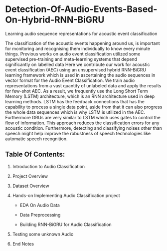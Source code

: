 # Detection-Of-Audio-Events-Based-On-Hybrid-RNN-BiGRU
Learning audio sequence representations for acoustic event classification

The classification of the acoustic events happening around us, is important for monitoring and recognising them individually to know every minute things. Previous works on audio event classification utilized some supervised pre-training and meta-learning systems that depend significantly on labelled data Here we contribute our work for acoustic event classification (AEC) using an unsupervised hybrid RNN-BiGRU learning framework which is used in ascertaining the audio sequences in vector format for the Audio Event Classification. We train audio representations from a vast quantity of unlabeled data and apply the results for few-shot AEC. As a result, we frequently use the Long Short Term Memory (LSTM) architecture, which is an RNN architecture used in deep learning methods. LSTM has the feedback connections that has the capability to process a single data point, aside from that it can also progress the whole data sequences which is why LSTM is utilized in the AEC. Furthermore GRUs are very similar to LSTM which uses gates to control the flow of information. This approach reduces the classification errors for any acoustic condition. Furthermore, detecting and classifying noises other than speech might help improve the robustness of speech technologies like automatic speech recognition.

## Table Of Contents:
1. Introduction to Audio Classification

2. Project Overview

3. Dataset Overview

4. Hands-on Implementing Audio Classification project

    - EDA On Audio Data
    
    - Data Preprocessing
    
    - Building RNN-BiGRU for Audio Classification
    
5. Testing some unknown Audio

6. End Notes




